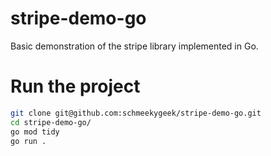 # stripe-demo-go
Basic demonstration of the stripe library implemented in Go.

# Run the project
```bash
git clone git@github.com:schmeekygeek/stripe-demo-go.git
cd stripe-demo-go/
go mod tidy
go run .
```
